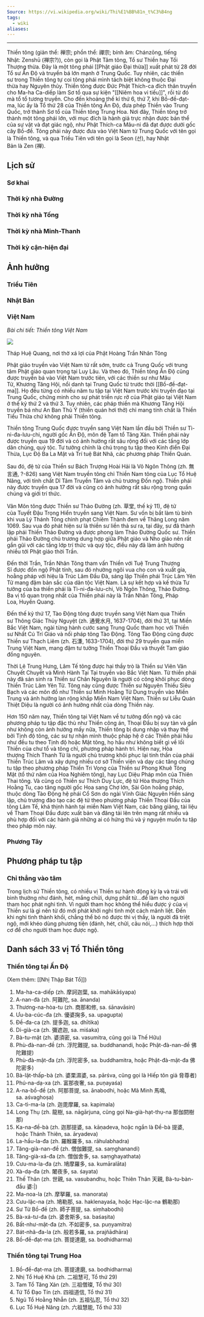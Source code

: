```yaml
---
Source: https://vi.wikipedia.org/wiki/Thi%E1%BB%81n_t%C3%B4ng
tags:
  - wiki
aliases:
---
```

---
Thiền tông (giản thể: 禅宗; phồn thể: 禪宗; bính âm: Chánzōng, tiếng Nhật: Zenshū (禅宗?)), còn gọi là Phật Tâm tông, Tổ sư Thiền hay Tối Thượng thừa. Đây là một tông phái [[Phật giáo Đại thừa]] xuất phát từ 28 đời Tổ sư Ấn Độ và truyền bá lớn mạnh ở Trung Quốc. Tuy nhiên, các thiền sư trong Thiền tông tự coi tông phái mình tách biệt không thuộc Đại thừa hay Nguyên thủy. Thiền tông được Đức Phật Thích-ca đích thân truyền cho Ma-ha Ca-diếp làm Sơ tổ qua sự kiện "[[Niêm hoa vi tiếu]]", rồi từ đó mà tổ tổ tương truyền. Cho đến khoảng thế kỉ thứ 6, thứ 7, khi Bồ-đề-đạt-ma, lúc ấy là Tổ thứ 28 của Thiền tông Ấn Độ, đưa phép Thiền vào Trung Quốc, trở thành Sơ tổ của Thiền tông Trung Hoa. Nơi đây, Thiền tông trở thành một tông phái lớn, với mục đích là hành giả trực nhận được bản thể của sự vật và đạt giác ngộ, như Phật Thích-ca Mâu-ni đã đạt được dưới gốc cây Bồ-đề. Tông phái này được đưa vào Việt Nam từ Trung Quốc với tên gọi là Thiền tông, và qua Triều Tiên với tên gọi là Seon (선), hay Nhật Bản là Zen (禅).

## Lịch sử

### Sơ khai

### Thời kỳ nhà Đường

### Thời kỳ nhà Tống

### Thời kỳ nhà Minh-Thanh

### Thời kỳ cận-hiện đại
## Ảnh hưởng

### Triều Tiên

### Nhật Bản

### Việt Nam

*Bài chi tiết: Thiền tông Việt Nam*

![](https://upload.wikimedia.org/wikipedia/commons/thumb/3/3b/Th%C3%A1p_Hu%E1%BB%87_Quang.jpg/220px-Th%C3%A1p_Hu%E1%BB%87_Quang.jpg)

Tháp Huệ Quang, nơi thờ xá lợi của Phật Hoàng Trần Nhân Tông

Phật giáo truyền vào Việt Nam từ rất sớm, trước cả Trung Quốc với trung tâm Phật giáo quan trọng tại Luy Lâu. Và theo đó, Thiền tông Ấn Độ cũng được truyền bá vào Việt Nam trước tiên, với các thiền sư như Mâu Tử, Khương Tăng Hội, nổi danh tại Trung Quốc từ trước thời [[Bồ-đề-đạt-ma]]. Họ đều từng có nhiều năm tu tập tại Việt Nam trước khi truyền đạo tại Trung Quốc, chứng minh cho sự phát triển rực rỡ của Phật giáo tại Việt Nam ở thế kỷ thứ 2 và thứ 3. Tuy nhiên, các pháp thiền mà Khương Tăng Hội truyền bá như An Ban Thủ Ý (thiền quán hơi thở) chỉ mang tính chất là Thiền Tiểu Thừa chứ không phải Thiền tông.

Thiền tông Trung Quốc được truyền sang Việt Nam lần đầu bởi Thiền sư Tì-ni-đa-lưu-chi, người gốc Ấn Độ, môn đệ Tam tổ Tăng Xán. Thiền phái này được truyền qua 19 đời và có ảnh hưởng rất sâu rộng đối với các tầng lớp dân chúng, quý tộc. Tư tưởng chính là chú trọng tu tập theo Kinh điển Đại Thừa, Lục Độ Ba La Mật và Trí tuệ Bát Nhã, các phương pháp Thiền Quán.

Sau đó, đệ tử của Thiền sư Bách Trượng Hoài Hải là Vô Ngôn Thông (zh. 無言通, ?-826) sang Việt Nam truyền tông chỉ Thiền Nam tông của Lục Tổ Huệ Năng, với tính chất Dĩ Tâm Truyền Tâm và chủ trương Đốn ngộ. Thiền phái này được truyền qua 17 đời và cũng có ảnh hưởng rất sâu rộng trong quần chúng và giới trí thức.

Vân Môn tông được Thiền sư Thảo Đường (zh. 草堂, thế kỷ 11), đệ tử của Tuyết Đậu Trọng Hiển truyền sang Việt Nam. Sư vốn bị bắt làm tù binh khi vua Lý Thánh Tông chinh phạt Chiêm Thành đem về Thăng Long năm 1069. Sau vua đó phát hiện sư là thiền sư liền thả sư ra, tại đây, sư đã thành lập phái Thiền Thảo Đường và được phong làm Thảo Đường Quốc sư. Thiền phái Thảo Đường chủ trương dung hợp giữa Phật giáo và Nho giáo nên rất gần gũi với các tầng lớp trí thức và quý tộc, điều này đã làm ảnh hưởng nhiều tới Phật giáo thời Trần.

Đến thời Trần, Trần Nhân Tông tham vấn Thiền với Tuệ Trung Thượng Sĩ được đốn ngộ Phật tính, sau đó nhường ngôi vua cho con và xuất gia, hoằng pháp với hiệu là Trúc Lâm Đầu Đà, sáng lập Thiền phái Trúc Lâm Yên Tử mang đậm bản sắc của dân tộc Việt Nam. Là sự kết hợp và kế thừa Tư tưởng của ba thiền phái là Tì-ni-đa-lưu-chi, Vô Ngôn Thông, Thảo Đường. Ba vị tổ quan trọng nhất của Thiền phái này là Trần Nhân Tông, Pháp Loa, Huyền Quang.

Đến thế kỷ thứ 17, Tào Động tông được truyền sang Việt Nam qua Thiền sư Thông Giác Thủy Nguyệt (zh. 通覺水月, 1637-1704), đời thứ 31, tại Miền Bắc Việt Nam, ngài từng hành cước sang Trung Quốc tham học với Thiền sư Nhất Cú Trí Giáo và nối pháp tông Tào Động. Tông Tào Động cũng được Thiền sư Thạch Liêm (zh. 石溓, 1633-1704), đời thứ 29 truyền qua miền Trung Việt Nam, mang đậm tư tưởng Thiền Thoại Đầu và thuyết Tam giáo đồng nguyên.

Thời Lê Trung Hưng, Lâm Tế tông được hai thầy trò là Thiền sư Viên Văn Chuyết Chuyết và Minh Hành Tại Tại truyền vào Bắc Việt Nam. Từ thiền phái này đã sản sinh ra Thiền sư Chân Nguyên là người có công khôi phục dòng Thiền Trúc Lâm Yên Tử. Tông này cũng được Thiền sư Nguyên Thiều Siêu Bạch và các môn đồ như Thiền sư Minh Hoằng Tử Dung truyền vào Miền Trung và ảnh hưởng lan rộng khắp Miền Nam Việt Nam. Thiền sư Liễu Quán Thiệt Diệu là người có ảnh hưởng nhất của dòng Thiền này.

Hơn 150 năm nay, Thiền tông tại Việt Nam về tư tưởng đốn ngộ và các phương pháp tu tập đặc thù như Thiền công án, Thoại Đầu bị suy tàn và gần như không còn ảnh hưởng mấy nữa, Thiền tông bị dung nhập và thay thế bởi Tịnh độ tông, các sư tự nhận mình thuộc pháp hệ ở các Thiền phái hầu như đều tu theo Tịnh độ hoặc Mật tông, họ hầu như không biết gì về lối Thiền của chư tổ và tông chỉ, phương pháp hành trì. Hiện nay, Hòa thượng Thích Thanh Từ là người chủ trương khôi phục lại tinh thần của phái Thiền Trúc Lâm và xây dựng nhiều cơ sở Thiền viện và dạy các tăng chúng tu tập theo phương pháp Thiền Tri Vọng của Thiền sư Phong Khuê Tông Mật (tổ thứ năm của Hoa Nghiêm tông), hay Lục Diệu Pháp môn của Thiên Thai tông. Và cũng có Thiền sư Thích Duy Lực, đệ tử Hòa thượng Thích Hoằng Tu, cao tăng người gốc Hoa sang Chợ lớn, Sài Gòn hoằng pháp, thuộc dòng Tào Động hệ phái Cổ Sơn do ngài Vĩnh Giác Nguyên Hiền sáng lập, chủ trương đào tạo các đệ tử theo phương pháp Thiền Thoại Đầu của tông Lâm Tế, khá thịnh hành tại miền Nam Việt Nam, các băng giảng, tài liệu về Tham Thoại Đầu được xuất bản và đăng tải lên trên mạng rất nhiều và phù hợp đối với các hành giả những ai có hứng thú và ý nguyện muốn tu tập theo pháp môn này.

### Phương Tây

## Phương pháp tu tập

### Chỉ thẳng vào tâm

Trong lịch sử Thiền tông, có nhiều vị Thiền sư hành động kỳ lạ và trái với bình thường như đánh, hét, mắng chửi, dựng phất tử...để làm cho người tham học phát nghi tình. Vì người tham học không thể hiểu được ý của vị Thiền sư là gì nên từ đó mới phát khởi nghi tình một cách mãnh liệt. Đến khi nghi tình thành khối, chẳng thể bỏ nó được thì vị thầy, là người đã triệt ngộ, mới khéo dùng phương tiện (đánh, hét, chửi, câu nói,...) thích hợp thời cơ để cho người tham học được ngộ.

## Danh sách 33 vị Tổ Thiền tông

### Thiền tông tại Ấn Độ

(Xem thêm: [[Nhị Thập Bát Tổ]])

1. Ma-ha-ca-diếp (zh. 摩訶迦葉, sa. mahākāśyapa)
2. A-nan-đà (zh. 阿難陀, sa. ānanda)
3. Thương-na-hòa-tu (zh. 商那和修, sa. śānavāsin)
4. Ưu-ba-cúc-đa (zh. 優婆掬多, sa. upagupta)
5. Đề-đa-ca (zh. 提多迦, sa. dhītika)
6. Di-già-ca (zh. 彌遮迦, sa. miśaka)
7. Bà-tu-mật (zh. 婆須密, sa. vasumitra, cũng gọi là Thế Hữu)
8. Phù-đà-nan-đề (zh. 浮陀難提, sa. buddhanandi, hoặc Phật-đà-nan-đề 佛陀難提)
9. Phù-đà-mật-đa (zh. 浮陀密多, sa. buddhamitra, hoặc Phật-đà-mật-đa 佛陀密多)
10. Bà-lật-thấp-bà (zh. 婆栗濕婆, sa. pārśva, cũng gọi là Hiếp tôn giả 脅尊者)
11. Phú-na-dạ-xa (zh. 富那夜奢, sa. puṇayaśa)
12. A-na-bồ-đề (zh. 阿那菩提, sa. ānabodhi, hoặc Mã Minh 馬鳴, sa. aśvaghoṣa)
13. Ca-tì-ma-la (zh. 迦毘摩羅, sa. kapimala)
14. Long Thụ (zh. 龍樹, sa. nāgārjuna, cũng gọi Na-già-hạt-thụ-na 那伽閼樹那)
15. Ka-na-đề-bà (zh. 迦那提婆, sa. kāṇadeva, hoặc ngắn là Đề-bà 提婆, hoặc Thánh Thiên, sa. āryadeva)
16. La-hầu-la-đa (zh. 羅睺羅多, sa. rāhulabhadra)
17. Tăng-già-nan-đề (zh. 僧伽難提, sa. saṃghanandi)
18. Tăng-già-xá-đa (zh. 僧伽舍多, sa. saṃghayathata)
19. Cưu-ma-la-đa (zh. 鳩摩羅多, sa. kumāralāta)
20. Xà-dạ-đa (zh. 闍夜多, sa. śayata)
21. Thế Thân (zh. 世親, sa. vasubandhu, hoặc Thiên Thân 天親, Bà-tu-bàn-đầu 婆:|)
22. Ma-noa-la (zh. 摩拏羅, sa. manorata)
23. Cưu-lặc-na (zh. 鳩勒那, sa. haklenayaśa, hoặc Hạc-lặc-na 鶴勒那)
24. Sư Tử Bồ-đề (zh. 師子菩提, sa. siṃhabodhi)
25. Bà-xá-tư-đa (zh. 婆舍斯多, sa. baśaṣita)
26. Bất-như-mật-đa (zh. 不如密多, sa. puṇyamitra)
27. Bát-nhã-đa-la (zh. 般若多羅, sa. prajñādhāra)
28. Bồ-đề-đạt-ma (zh. 菩提達磨, sa. bodhidharma)

### Thiền tông tại Trung Hoa

1. Bồ-đề-đạt-ma (zh. 菩提達磨, sa. bodhidharma)
2. Nhị Tổ Huệ Khả (zh. 二祖慧可, Tổ thứ 29)
3. Tam Tổ Tăng Xán (zh. 三祖僧璨, Tổ thứ 30)
4. Tứ Tổ Đạo Tín (zh. 四祖道信, Tổ thứ 31)
5. Ngũ Tổ Hoằng Nhẫn (zh. 五祖弘忍, Tổ thứ 32)
6. Lục Tổ Huệ Năng (zh. 六祖慧能, Tổ thứ 33)
